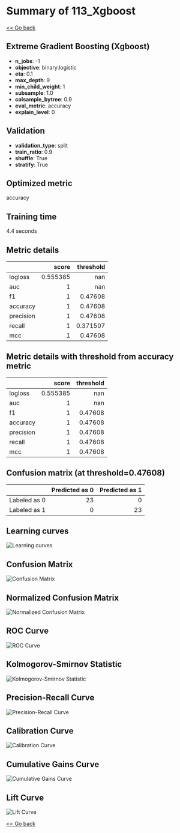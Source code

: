 # Summary of 113_Xgboost

[<< Go back](../README.md)


## Extreme Gradient Boosting (Xgboost)
- **n_jobs**: -1
- **objective**: binary:logistic
- **eta**: 0.1
- **max_depth**: 9
- **min_child_weight**: 1
- **subsample**: 1.0
- **colsample_bytree**: 0.9
- **eval_metric**: accuracy
- **explain_level**: 0

## Validation
 - **validation_type**: split
 - **train_ratio**: 0.9
 - **shuffle**: True
 - **stratify**: True

## Optimized metric
accuracy

## Training time

4.4 seconds

## Metric details
|           |    score |   threshold |
|:----------|---------:|------------:|
| logloss   | 0.555385 |  nan        |
| auc       | 1        |  nan        |
| f1        | 1        |    0.47608  |
| accuracy  | 1        |    0.47608  |
| precision | 1        |    0.47608  |
| recall    | 1        |    0.371507 |
| mcc       | 1        |    0.47608  |


## Metric details with threshold from accuracy metric
|           |    score |   threshold |
|:----------|---------:|------------:|
| logloss   | 0.555385 |   nan       |
| auc       | 1        |   nan       |
| f1        | 1        |     0.47608 |
| accuracy  | 1        |     0.47608 |
| precision | 1        |     0.47608 |
| recall    | 1        |     0.47608 |
| mcc       | 1        |     0.47608 |


## Confusion matrix (at threshold=0.47608)
|              |   Predicted as 0 |   Predicted as 1 |
|:-------------|-----------------:|-----------------:|
| Labeled as 0 |               23 |                0 |
| Labeled as 1 |                0 |               23 |

## Learning curves
![Learning curves](learning_curves.png)
## Confusion Matrix

![Confusion Matrix](confusion_matrix.png)


## Normalized Confusion Matrix

![Normalized Confusion Matrix](confusion_matrix_normalized.png)


## ROC Curve

![ROC Curve](roc_curve.png)


## Kolmogorov-Smirnov Statistic

![Kolmogorov-Smirnov Statistic](ks_statistic.png)


## Precision-Recall Curve

![Precision-Recall Curve](precision_recall_curve.png)


## Calibration Curve

![Calibration Curve](calibration_curve_curve.png)


## Cumulative Gains Curve

![Cumulative Gains Curve](cumulative_gains_curve.png)


## Lift Curve

![Lift Curve](lift_curve.png)



[<< Go back](../README.md)
